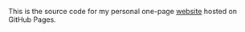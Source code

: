 This is the source code for my personal one-page [website](https://gnnd.ru) hosted on GitHub Pages.
